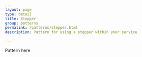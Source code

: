 ```yaml
---
layout: page
type: detail
title: Stepper
group: patterns
permalink: /patterns/stepper.html
description: Pattern for using a stepper within your service

---
```


Pattern here

